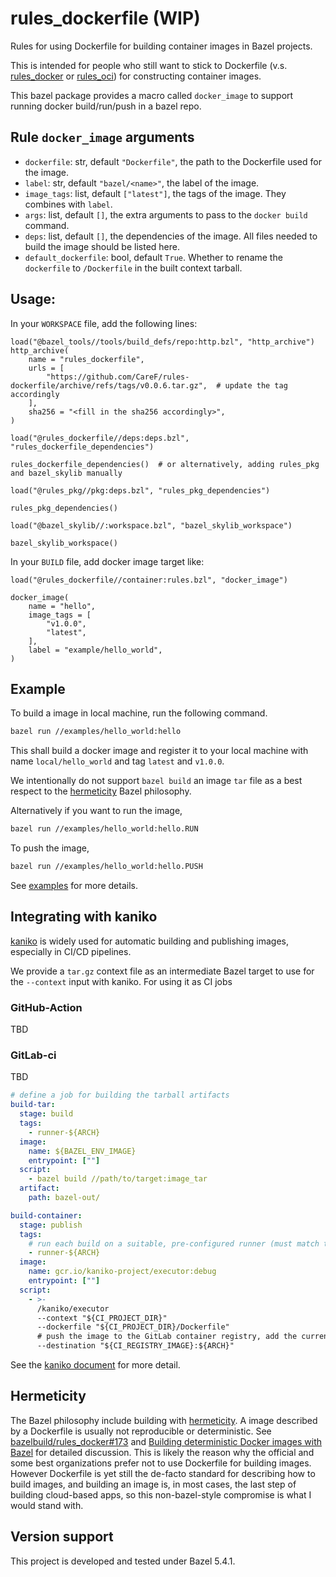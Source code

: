 # rules_dockerfile (WIP)

Rules for using Dockerfile for building container images in Bazel projects.

This is intended for people who still want to stick to Dockerfile
(v.s. [rules_docker](https://github.com/bazelbuild/rules_docker) or
[rules_oci](https://github.com/bazel-contrib/rules_oci)) for constructing container images.

This bazel package provides a macro called `docker_image` to support running docker build/run/push in a bazel repo.

## Rule `docker_image` arguments

- `dockerfile`: str, default `"Dockerfile"`, the path to the Dockerfile used for the image.
- `label`: str, default `"bazel/<name>"`, the label of the image.
- `image_tags`: list, default `["latest"]`, the tags of the image. They combines with `label`.
- `args`: list, default `[]`, the extra arguments to pass to the `docker build` command.
- `deps`: list, default `[]`, the dependencies of the image. All files needed to build the image should be listed here.
- `default_dockerfile`: bool, default `True`. Whether to rename the `dockerfile` to `/Dockerfile` in the built context tarball.

## Usage:

In your `WORKSPACE` file, add the following lines:

```starlark
load("@bazel_tools//tools/build_defs/repo:http.bzl", "http_archive")
http_archive(
    name = "rules_dockerfile",
    urls = [
        "https://github.com/CareF/rules-dockerfile/archive/refs/tags/v0.0.6.tar.gz",  # update the tag accordingly
    ],
    sha256 = "<fill in the sha256 accordingly>",
)

load("@rules_dockerfile//deps:deps.bzl", "rules_dockerfile_dependencies")

rules_dockerfile_dependencies()  # or alternatively, adding rules_pkg and bazel_skylib manually

load("@rules_pkg//pkg:deps.bzl", "rules_pkg_dependencies")

rules_pkg_dependencies()

load("@bazel_skylib//:workspace.bzl", "bazel_skylib_workspace")

bazel_skylib_workspace()
```

In your `BUILD` file, add docker image target like:

```starlark
load("@rules_dockerfile//container:rules.bzl", "docker_image")

docker_image(
    name = "hello",
    image_tags = [
        "v1.0.0",
        "latest",
    ],
    label = "example/hello_world",
)
```

## Example

To build a image in local machine, run the following command.

```bash
bazel run //examples/hello_world:hello
```

This shall build a docker image and register it to your local machine with name `local/hello_world`
and tag `latest` and `v1.0.0`.

We intentionally do not support `bazel build` an image `tar` file as a best respect to the
[hermeticity](#hermeticity) Bazel philosophy.

Alternatively if you want to run the image,

```bash
bazel run //examples/hello_world:hello.RUN
```

To push the image,

```bash
bazel run //examples/hello_world:hello.PUSH
```

See [examples](examples/) for more details.

## Integrating with kaniko

[kaniko](https://github.com/GoogleContainerTools/kaniko) is widely used for automatic building and
publishing images, especially in CI/CD pipelines.

We provide a `tar.gz` context file as an intermediate Bazel target to use for the `--context` input
with kaniko. For using it as CI jobs

### GitHub-Action

TBD

### GitLab-ci

TBD

```yaml
# define a job for building the tarball artifacts
build-tar:
  stage: build
  tags:
    - runner-${ARCH}
  image:
    name: ${BAZEL_ENV_IMAGE}
    entrypoint: [""]
  script:
    - bazel build //path/to/target:image_tar
  artifact:
    path: bazel-out/

build-container:
  stage: publish
  tags:
    # run each build on a suitable, pre-configured runner (must match the target architecture)
    - runner-${ARCH}
  image:
    name: gcr.io/kaniko-project/executor:debug
    entrypoint: [""]
  script:
    - >-
      /kaniko/executor
      --context "${CI_PROJECT_DIR}"
      --dockerfile "${CI_PROJECT_DIR}/Dockerfile"
      # push the image to the GitLab container registry, add the current arch as tag.
      --destination "${CI_REGISTRY_IMAGE}:${ARCH}"
```

See the [kaniko document](https://github.com/GoogleContainerTools/kaniko#kaniko-build-contexts)
for more detail.

## Hermeticity

The Bazel philosophy include building with [hermeticity](https://bazel.build/basics/hermeticity).
A image described by a Dockerfile is usually not reproducible or deterministic. See
[bazelbuild/rules_docker#173](https://github.com/bazelbuild/rules_docker/issues/173) and
[Building deterministic Docker images with Bazel](https://blog.bazel.build/2015/07/28/docker_build.html)
for detailed discussion. This is likely the reason why the official and some best organizations
prefer not to use Dockerfile for building images. However Dockerfile is yet still the de-facto
standard for describing how to build images, and building an image is, in most cases, the last step
of building cloud-based apps, so this non-bazel-style compromise is what I would stand with.

## Version support

This project is developed and tested under Bazel 5.4.1.
